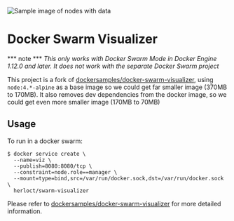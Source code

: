 ![Sample image of  nodes with data](./nodes.png)

# Docker Swarm Visualizer

*** note ***
_This only works with Docker Swarm Mode in Docker Engine 1.12.0 and later. It
does not work with the separate Docker Swarm project_

This project is a fork of [dockersamples/docker-swarm-visualizer](https://github.com/dockersamples/docker-swarm-visualizer),
using `node:4.*-alpine` as a base image so we could get far smaller image
(370MB to 170MB).
It also removes dev dependencies from the docker image, so we could get even
more smaller image (170MB to 70MB)

## Usage

To run in a docker swarm:

```
$ docker service create \
  --name=viz \
  --publish=8080:8080/tcp \
  --constraint=node.role==manager \
  --mount=type=bind,src=/var/run/docker.sock,dst=/var/run/docker.sock \
  herloct/swarm-visualizer
```

Please refer to [dockersamples/docker-swarm-visualizer](https://github.com/dockersamples/docker-swarm-visualizer)
for more detailed information.
